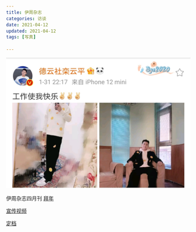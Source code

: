 ```yaml
---
title: 伊周杂志
categories: 访谈
date: 2021-04-12
updated: 2021-04-12
tags: [写真]

---
```


![](https://raw.githubusercontent.com/rhenginium/image/main/Screenshot_20210324_233105.jpg)



伊周杂志四月刊 [拜年](https://m.weibo.cn/6597654237/4603432647002046)

[宣传视频](https://m.weibo.cn/6597654237/4623759380318897)

[定档](https://m.weibo.cn/6597654237/4624059856585744)